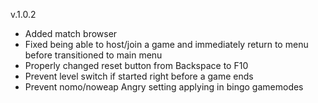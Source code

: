 ﻿v.1.0.2

- Added match browser
- Fixed being able to host/join a game and immediately return to menu before transitioned to main menu
- Properly changed reset button from Backspace to F10
- Prevent level switch if started right before a game ends
- Prevent nomo/noweap Angry setting applying in bingo gamemodes